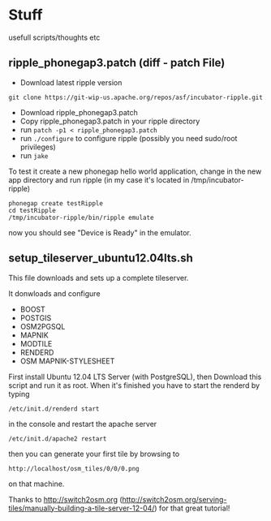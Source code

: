 Stuff
=====
usefull scripts/thoughts etc

ripple_phonegap3.patch (diff - patch File)
----------------------
- Download latest ripple version 

```
git clone https://git-wip-us.apache.org/repos/asf/incubator-ripple.git
```

- Download ripple_phonegap3.patch
- Copy ripple_phonegap3.patch in your ripple directory
- run ```patch -p1 < ripple_phonegap3.patch```
- run ```./configure``` to configure ripple (possibly you need sudo/root privileges)
- run ```jake```

To test it create a new phonegap hello world application, change in the new app directory and run ripple
(in my case it's located in /tmp/incubator-ripple)

```
phonegap create testRipple
cd testRipple
/tmp/incubator-ripple/bin/ripple emulate
```

now you should see "Device is Ready" in the emulator.

 

setup_tileserver_ubuntu12.04lts.sh
----------------------------------
This file downloads and sets up a complete tileserver.

It donwloads and configure
- BOOST
- POSTGIS
- OSM2PGSQL
- MAPNIK
- MODTILE
- RENDERD
- OSM MAPNIK-STYLESHEET

First install Ubuntu 12.04 LTS Server (with PostgreSQL), then Download this script and run it as root.
When it's finished you have to start the renderd by typing
```
/etc/init.d/renderd start
```
in the console and restart the apache server
```
/etc/init.d/apache2 restart
```
then you can generate your first tile by browsing to
```
http://localhost/osm_tiles/0/0/0.png
```
on that machine.

Thanks to http://switch2osm.org (http://switch2osm.org/serving-tiles/manually-building-a-tile-server-12-04/) for that great tutorial!
